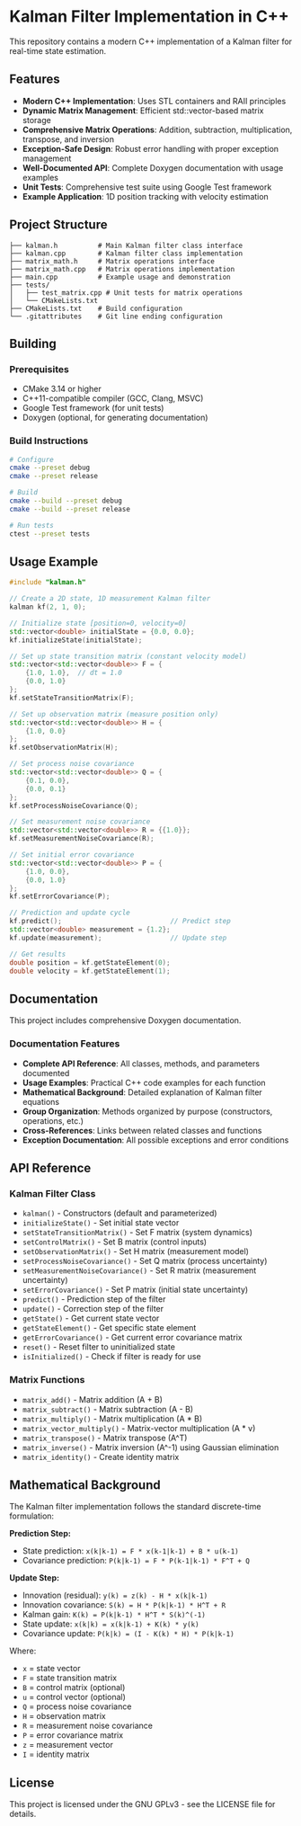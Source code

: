 # Kalman Filter Implementation in C++

This repository contains a modern C++ implementation of a Kalman filter for real-time state estimation.

## Features

- **Modern C++ Implementation**: Uses STL containers and RAII principles
- **Dynamic Matrix Management**: Efficient std::vector-based matrix storage
- **Comprehensive Matrix Operations**: Addition, subtraction, multiplication, transpose, and inversion
- **Exception-Safe Design**: Robust error handling with proper exception management
- **Well-Documented API**: Complete Doxygen documentation with usage examples
- **Unit Tests**: Comprehensive test suite using Google Test framework
- **Example Application**: 1D position tracking with velocity estimation

## Project Structure

```
├── kalman.h          # Main Kalman filter class interface
├── kalman.cpp        # Kalman filter class implementation
├── matrix_math.h     # Matrix operations interface
├── matrix_math.cpp   # Matrix operations implementation
├── main.cpp          # Example usage and demonstration
├── tests/
│   ├── test_matrix.cpp # Unit tests for matrix operations
│   └── CMakeLists.txt
├── CMakeLists.txt    # Build configuration
└── .gitattributes    # Git line ending configuration
```

## Building

### Prerequisites
- CMake 3.14 or higher
- C++11-compatible compiler (GCC, Clang, MSVC)
- Google Test framework (for unit tests)
- Doxygen (optional, for generating documentation)

### Build Instructions

```bash
# Configure
cmake --preset debug
cmake --preset release

# Build
cmake --build --preset debug
cmake --build --preset release

# Run tests
ctest --preset tests
```

## Usage Example

```cpp
#include "kalman.h"

// Create a 2D state, 1D measurement Kalman filter
kalman kf(2, 1, 0);

// Initialize state [position=0, velocity=0]
std::vector<double> initialState = {0.0, 0.0};
kf.initializeState(initialState);

// Set up state transition matrix (constant velocity model)
std::vector<std::vector<double>> F = {
    {1.0, 1.0},  // dt = 1.0
    {0.0, 1.0}
};
kf.setStateTransitionMatrix(F);

// Set up observation matrix (measure position only)
std::vector<std::vector<double>> H = {
    {1.0, 0.0}
};
kf.setObservationMatrix(H);

// Set process noise covariance
std::vector<std::vector<double>> Q = {
    {0.1, 0.0},
    {0.0, 0.1}
};
kf.setProcessNoiseCovariance(Q);

// Set measurement noise covariance
std::vector<std::vector<double>> R = {{1.0}};
kf.setMeasurementNoiseCovariance(R);

// Set initial error covariance
std::vector<std::vector<double>> P = {
    {1.0, 0.0},
    {0.0, 1.0}
};
kf.setErrorCovariance(P);

// Prediction and update cycle
kf.predict();                           // Predict step
std::vector<double> measurement = {1.2};
kf.update(measurement);                 // Update step

// Get results
double position = kf.getStateElement(0);
double velocity = kf.getStateElement(1);
```

## Documentation

This project includes comprehensive Doxygen documentation.

### Documentation Features
- **Complete API Reference**: All classes, methods, and parameters documented
- **Usage Examples**: Practical C++ code examples for each function
- **Mathematical Background**: Detailed explanation of Kalman filter equations
- **Group Organization**: Methods organized by purpose (constructors, operations, etc.)
- **Cross-References**: Links between related classes and functions
- **Exception Documentation**: All possible exceptions and error conditions

## API Reference

### Kalman Filter Class

- `kalman()` - Constructors (default and parameterized)
- `initializeState()` - Set initial state vector
- `setStateTransitionMatrix()` - Set F matrix (system dynamics)
- `setControlMatrix()` - Set B matrix (control inputs)
- `setObservationMatrix()` - Set H matrix (measurement model)
- `setProcessNoiseCovariance()` - Set Q matrix (process uncertainty)
- `setMeasurementNoiseCovariance()` - Set R matrix (measurement uncertainty)
- `setErrorCovariance()` - Set P matrix (initial state uncertainty)
- `predict()` - Prediction step of the filter
- `update()` - Correction step of the filter
- `getState()` - Get current state vector
- `getStateElement()` - Get specific state element
- `getErrorCovariance()` - Get current error covariance matrix
- `reset()` - Reset filter to uninitialized state
- `isInitialized()` - Check if filter is ready for use

### Matrix Functions

- `matrix_add()` - Matrix addition (A + B)
- `matrix_subtract()` - Matrix subtraction (A - B)
- `matrix_multiply()` - Matrix multiplication (A * B)
- `matrix_vector_multiply()` - Matrix-vector multiplication (A * v)
- `matrix_transpose()` - Matrix transpose (A^T)
- `matrix_inverse()` - Matrix inversion (A^-1) using Gaussian elimination
- `matrix_identity()` - Create identity matrix

## Mathematical Background

The Kalman filter implementation follows the standard discrete-time formulation:

**Prediction Step:**
- State prediction: `x(k|k-1) = F * x(k-1|k-1) + B * u(k-1)`
- Covariance prediction: `P(k|k-1) = F * P(k-1|k-1) * F^T + Q`

**Update Step:**
- Innovation (residual): `y(k) = z(k) - H * x(k|k-1)`
- Innovation covariance: `S(k) = H * P(k|k-1) * H^T + R`
- Kalman gain: `K(k) = P(k|k-1) * H^T * S(k)^(-1)`
- State update: `x(k|k) = x(k|k-1) + K(k) * y(k)`
- Covariance update: `P(k|k) = (I - K(k) * H) * P(k|k-1)`

Where:
- `x` = state vector
- `F` = state transition matrix
- `B` = control matrix (optional)
- `u` = control vector (optional)
- `Q` = process noise covariance
- `H` = observation matrix
- `R` = measurement noise covariance
- `P` = error covariance matrix
- `z` = measurement vector
- `I` = identity matrix

## License

This project is licensed under the GNU GPLv3 - see the LICENSE file for details.
